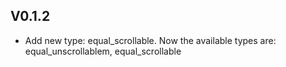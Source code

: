 ## V0.1.2
* Add new type: equal_scrollable. Now the available types are: equal_unscrollablem, equal_scrollable

